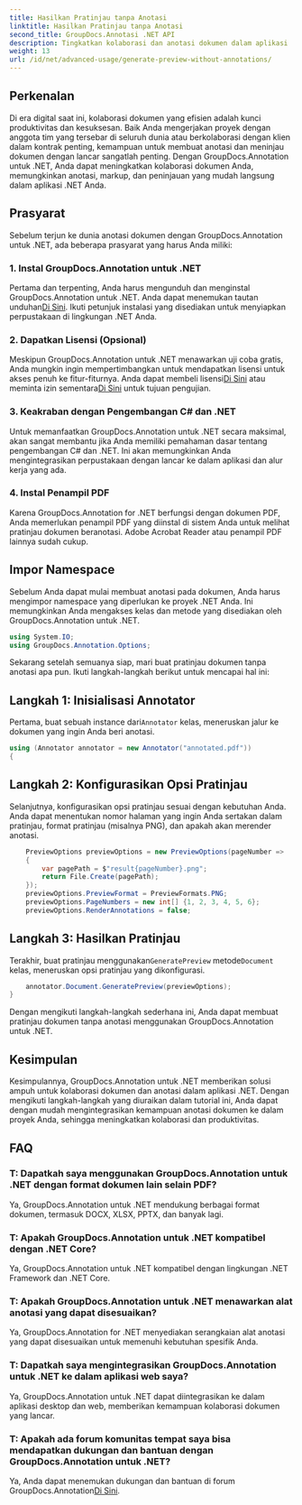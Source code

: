 ```yaml
---
title: Hasilkan Pratinjau tanpa Anotasi
linktitle: Hasilkan Pratinjau tanpa Anotasi
second_title: GroupDocs.Annotasi .NET API
description: Tingkatkan kolaborasi dan anotasi dokumen dalam aplikasi .NET menggunakan GroupDocs.Annotation untuk .NET. Membuat anotasi, menandai, dan meninjau dokumen dengan mudah menggunakan perpustakaan canggih ini.
weight: 13
url: /id/net/advanced-usage/generate-preview-without-annotations/
---
```

## Perkenalan
Di era digital saat ini, kolaborasi dokumen yang efisien adalah kunci produktivitas dan kesuksesan. Baik Anda mengerjakan proyek dengan anggota tim yang tersebar di seluruh dunia atau berkolaborasi dengan klien dalam kontrak penting, kemampuan untuk membuat anotasi dan meninjau dokumen dengan lancar sangatlah penting. Dengan GroupDocs.Annotation untuk .NET, Anda dapat meningkatkan kolaborasi dokumen Anda, memungkinkan anotasi, markup, dan peninjauan yang mudah langsung dalam aplikasi .NET Anda.
## Prasyarat
Sebelum terjun ke dunia anotasi dokumen dengan GroupDocs.Annotation untuk .NET, ada beberapa prasyarat yang harus Anda miliki:
### 1. Instal GroupDocs.Annotation untuk .NET
 Pertama dan terpenting, Anda harus mengunduh dan menginstal GroupDocs.Annotation untuk .NET. Anda dapat menemukan tautan unduhan[Di Sini](https://releases.groupdocs.com/annotation/net/). Ikuti petunjuk instalasi yang disediakan untuk menyiapkan perpustakaan di lingkungan .NET Anda.
### 2. Dapatkan Lisensi (Opsional)
Meskipun GroupDocs.Annotation untuk .NET menawarkan uji coba gratis, Anda mungkin ingin mempertimbangkan untuk mendapatkan lisensi untuk akses penuh ke fitur-fiturnya. Anda dapat membeli lisensi[Di Sini](https://purchase.groupdocs.com/buy) atau meminta izin sementara[Di Sini](https://purchase.groupdocs.com/temporary-license/) untuk tujuan pengujian.
### 3. Keakraban dengan Pengembangan C# dan .NET
Untuk memanfaatkan GroupDocs.Annotation untuk .NET secara maksimal, akan sangat membantu jika Anda memiliki pemahaman dasar tentang pengembangan C# dan .NET. Ini akan memungkinkan Anda mengintegrasikan perpustakaan dengan lancar ke dalam aplikasi dan alur kerja yang ada.
### 4. Instal Penampil PDF
Karena GroupDocs.Annotation for .NET berfungsi dengan dokumen PDF, Anda memerlukan penampil PDF yang diinstal di sistem Anda untuk melihat pratinjau dokumen beranotasi. Adobe Acrobat Reader atau penampil PDF lainnya sudah cukup.

## Impor Namespace
Sebelum Anda dapat mulai membuat anotasi pada dokumen, Anda harus mengimpor namespace yang diperlukan ke proyek .NET Anda. Ini memungkinkan Anda mengakses kelas dan metode yang disediakan oleh GroupDocs.Annotation untuk .NET.

```csharp
using System.IO;
using GroupDocs.Annotation.Options;
```

Sekarang setelah semuanya siap, mari buat pratinjau dokumen tanpa anotasi apa pun. Ikuti langkah-langkah berikut untuk mencapai hal ini:
## Langkah 1: Inisialisasi Annotator
 Pertama, buat sebuah instance dari`Annotator` kelas, meneruskan jalur ke dokumen yang ingin Anda beri anotasi.
```csharp
using (Annotator annotator = new Annotator("annotated.pdf"))
{
```
## Langkah 2: Konfigurasikan Opsi Pratinjau
Selanjutnya, konfigurasikan opsi pratinjau sesuai dengan kebutuhan Anda. Anda dapat menentukan nomor halaman yang ingin Anda sertakan dalam pratinjau, format pratinjau (misalnya PNG), dan apakah akan merender anotasi.
```csharp
    PreviewOptions previewOptions = new PreviewOptions(pageNumber =>
    {
        var pagePath = $"result{pageNumber}.png";
        return File.Create(pagePath);
    });
    previewOptions.PreviewFormat = PreviewFormats.PNG;
    previewOptions.PageNumbers = new int[] {1, 2, 3, 4, 5, 6};
    previewOptions.RenderAnnotations = false;
```
## Langkah 3: Hasilkan Pratinjau
 Terakhir, buat pratinjau menggunakan`GeneratePreview` metode`Document` kelas, meneruskan opsi pratinjau yang dikonfigurasi.
```csharp
    annotator.Document.GeneratePreview(previewOptions);
}
```
Dengan mengikuti langkah-langkah sederhana ini, Anda dapat membuat pratinjau dokumen tanpa anotasi menggunakan GroupDocs.Annotation untuk .NET.

## Kesimpulan
Kesimpulannya, GroupDocs.Annotation untuk .NET memberikan solusi ampuh untuk kolaborasi dokumen dan anotasi dalam aplikasi .NET. Dengan mengikuti langkah-langkah yang diuraikan dalam tutorial ini, Anda dapat dengan mudah mengintegrasikan kemampuan anotasi dokumen ke dalam proyek Anda, sehingga meningkatkan kolaborasi dan produktivitas.
## FAQ
### T: Dapatkah saya menggunakan GroupDocs.Annotation untuk .NET dengan format dokumen lain selain PDF?
Ya, GroupDocs.Annotation untuk .NET mendukung berbagai format dokumen, termasuk DOCX, XLSX, PPTX, dan banyak lagi.
### T: Apakah GroupDocs.Annotation untuk .NET kompatibel dengan .NET Core?
Ya, GroupDocs.Annotation untuk .NET kompatibel dengan lingkungan .NET Framework dan .NET Core.
### T: Apakah GroupDocs.Annotation untuk .NET menawarkan alat anotasi yang dapat disesuaikan?
Ya, GroupDocs.Annotation for .NET menyediakan serangkaian alat anotasi yang dapat disesuaikan untuk memenuhi kebutuhan spesifik Anda.
### T: Dapatkah saya mengintegrasikan GroupDocs.Annotation untuk .NET ke dalam aplikasi web saya?
Ya, GroupDocs.Annotation untuk .NET dapat diintegrasikan ke dalam aplikasi desktop dan web, memberikan kemampuan kolaborasi dokumen yang lancar.
### T: Apakah ada forum komunitas tempat saya bisa mendapatkan dukungan dan bantuan dengan GroupDocs.Annotation untuk .NET?
 Ya, Anda dapat menemukan dukungan dan bantuan di forum GroupDocs.Annotation[Di Sini](https://forum.groupdocs.com/c/annotation/10).